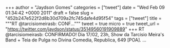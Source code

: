 
+++
author = "Jaydson Gomes"
categories = ["tweet"]
date = "Wed Feb 09 01:34:42 +0000 2011"
draft = false
slug = "452b247e522f2d8b30d709a2fc745dafe4d95f54"
tags = ["tweet"]
title = """RT @tarcisiomeirasb: CONF..."""
tweet = true
micro = true
tweet_url = "https://twitter.com/jaydson/status/35149560191909889"
+++
RT @tarcisiomeirasb: CONFIRMADO! Dia 17/02, 23h, Show da Tarci­sio Meira's Band + Teia de Pulga no Divina Comedia, Republica, 649 [POA]. ...

